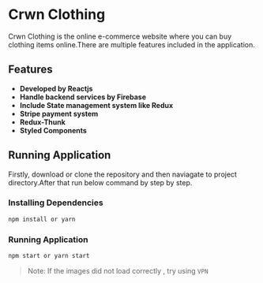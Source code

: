 # Crwn Clothing

Crwn Clothing is the online e-commerce website where you can buy clothing items online.There are multiple features included in the application.

## Features

- **Developed by Reactjs**
- **Handle backend services by Firebase**
- **Include State management system like Redux**
- **Stripe payment system**
- **Redux-Thunk**
- **Styled Components**

## Running Application

Firstly, download or clone the repository and then naviagate to project directory.After that run below command by step by step.

### Installing Dependencies

```sh
npm install or yarn
```

### Running Application

```sh
npm start or yarn start
```

> Note: If the images did not load correctly , try using `VPN`
